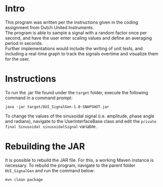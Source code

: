 # Intro

This program was written per the instructions given in the coding assignment from Dutch United Instruments. <br>
The program is able to sample a signal with a random factor once per second, and have the user enter scaling values and define an averaging period in seconds. <br>
Further implementations would include the writing of unit tests, and including a real-time graph to track the signals overtime and visualize them for the user.

# Instructions

To run the .jar file found under the `target` folder,
 execute the following command in a command prompt:

```java -jar target/DUI_SignalGen-1.0-SNAPSHOT.jar```

To change the values of the sinusoidal signal (i.e. amplitude, phase angle and radians), navigate to the UserInterfaceBase class and edit the `private final Sinusoidal sinusoidalSignal` variable.

# Rebuilding the JAR

It is possible to rebuild the JAR file. For this, a working Maven instance is necessary.
To rebuild the program, navigate to the parent folder `DUI_SignalGen` and run the command below:

```mvn clean package```